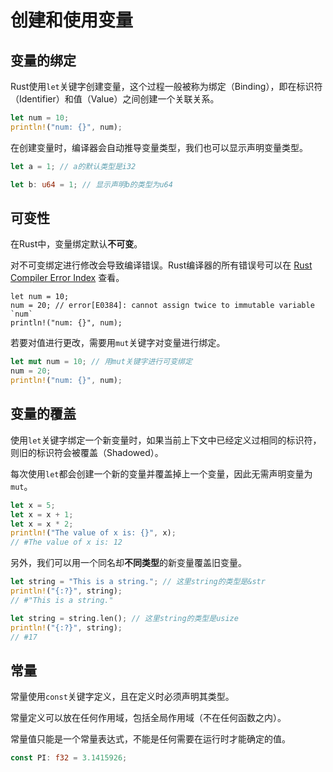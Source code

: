 # 创建和使用变量

## 变量的绑定

Rust使用`let`关键字创建变量，这个过程一般被称为绑定（Binding），即在标识符（Identifier）和值（Value）之间创建一个关联关系。

```rust
let num = 10;
println!("num: {}", num);
```

在创建变量时，编译器会自动推导变量类型，我们也可以显示声明变量类型。

```rust
let a = 1; // a的默认类型是i32

let b: u64 = 1; // 显示声明b的类型为u64
```

## 可变性

在Rust中，变量绑定默认**不可变**。

对不可变绑定进行修改会导致编译错误。Rust编译器的所有错误号可以在 [Rust Compiler Error Index](https://doc.rust-lang.org/error-index.html) 查看。

```rust,ignore
let num = 10;
num = 20; // error[E0384]: cannot assign twice to immutable variable `num`
println!("num: {}", num);
```

若要对值进行更改，需要用`mut`关键字对变量进行绑定。

```rust
let mut num = 10; // 用mut关键字进行可变绑定
num = 20;
println!("num: {}", num);
```

## 变量的覆盖

使用`let`关键字绑定一个新变量时，如果当前上下文中已经定义过相同的标识符，则旧的标识符会被覆盖（Shadowed）。

每次使用`let`都会创建一个新的变量并覆盖掉上一个变量，因此无需声明变量为`mut`。

```rust
let x = 5;
let x = x + 1;
let x = x * 2;
println!("The value of x is: {}", x);
// #The value of x is: 12
```

另外，我们可以用一个同名却**不同类型**的新变量覆盖旧变量。

```rust
let string = "This is a string."; // 这里string的类型是&str
println!("{:?}", string);
// #"This is a string."

let string = string.len(); // 这里string的类型是usize
println!("{:?}", string);
// #17
```

## 常量

常量使用`const`关键字定义，且在定义时必须声明其类型。

常量定义可以放在任何作用域，包括全局作用域（不在任何函数之内）。

常量值只能是一个常量表达式，不能是任何需要在运行时才能确定的值。

```rust
const PI: f32 = 3.1415926;
```

